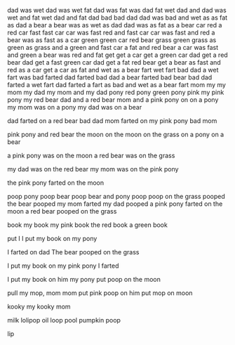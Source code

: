 dad
was
wet
  dad was wet
fat
  dad was fat
  was dad fat
  wet dad
and
  dad was wet and fat
  wet dad and fat dad
bad
  bad dad
  dad was bad and wet
as
  as fat as dad
a bear
  a bear was as wet as dad
  dad was as fat as a bear
car
red
  a red car
  fast
  fast car
  car was fast
  red and fast car
  car was fast and red
  a bear was as fast as a car
green
  green car
  red bear
grass
  green grass
  as green as grass
and
  a green and fast car
  a fat and red bear
  a car was fast and green
  a bear was red and fat
get
  get a car
  get a green car dad
  get a red bear dad
  get a fast green car
  dad get a fat red bear
  get a bear as fast and red as a car
  get a car as fat and wet as a bear
fart
  wet fart
  bad dad
  a wet fart was bad
farted
  dad farted
  bad dad
  a bear farted
  bad bear
  bad dad farted a wet fart
  dad farted a fart as bad and wet as a bear fart
mom
my
  my mom
  my dad
  my mom and my dad
pony
  red pony
  green pony
pink
  my pink pony
  my red bear
  dad and a red bear
  mom and a pink pony
on
  on a pony
  my mom was on a pony
  my dad was on a bear

  dad farted on a red bear
  bad dad
  mom farted on my pink pony
  bad mom

  pink pony and red bear
the moon
  on the moon
  on the grass
  on a pony
  on a bear

  a pink pony was on the moon
  a red bear was on the grass

  my dad was on the red bear
  my mom was on the pink pony

  the pink pony farted on the moon

poop
  pony poop
  bear poop
  bear and pony poop
  poop on the grass
pooped
  the bear pooped
  my mom farted
  my dad pooped
  a pink pony farted on the moon
  a red bear pooped on the grass

book
my book
my pink book
the red book
a green book

put
I
I put my book
on my pony

I farted on dad
The bear pooped on the grass

I put my book on my pink pony
I farted 

I put my book on him
my pony put poop on the moon

pull my mop, mom
mom put pink poop on him
put mop on moon

kooky
my kooky mom 

milk
lolipop 
oil
loop
pool
pumpkin
poop

lip
